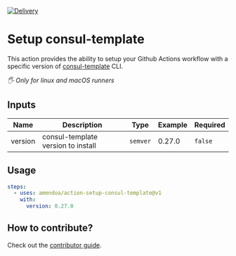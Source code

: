 [![Delivery](https://github.com/amendoa/action-setup-consul-template/actions/workflows/delivery.yml/badge.svg?branch=next)](https://github.com/amendoa/action-setup-consul-template/actions/workflows/delivery.yml)

# Setup consul-template

This action provides the ability to setup your Github Actions workflow with a specific version of [consul-template](https://github.com/hashicorp/consul-template) CLI.

_:raised_hand_with_fingers_splayed: Only for linux and macOS runners_

## Inputs

| Name    | Description                        | Type      | Example | Required |
| ------- | ---------------------------------- | --------- | ------- | -------- |
| version | consul-template version to install | `semver` | 0.27.0  | `false`  |

## Usage

```yml
steps:
  - uses: amendoa/action-setup-consul-template@v1
    with:
      version: 0.27.0
```

## How to contribute?

Check out the [contributor guide](/CONTRIBUTING.md).
